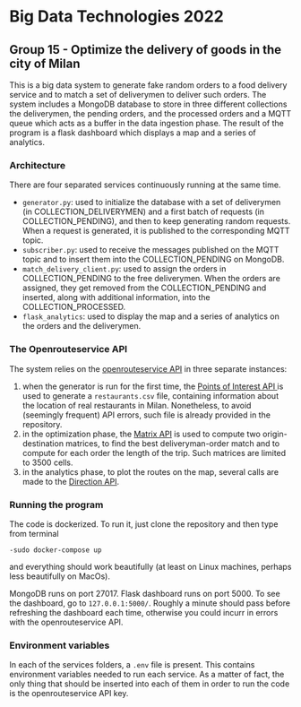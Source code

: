 # Big Data Technologies 2022

## Group 15 - Optimize the delivery of goods in the city of Milan

This is a big data system to generate fake random orders to a food delivery service and to match a set of deliverymen to deliver such orders.
The system includes a MongoDB database to store in three different collections the deliverymen, the pending orders, and the processed orders and a MQTT queue which acts as a buffer in the data ingestion phase. The result of the program is a flask dashboard which displays a map and a series of analytics. 

### Architecture
There are four separated services continuously running at the same time.
- `generator.py`: used to initialize the database with a set of deliverymen (in COLLECTION_DELIVERYMEN) and a first batch of requests (in COLLECTION_PENDING), and then to keep generating random requests. When a request is generated, it is published to the corresponding MQTT topic.
- `subscriber.py`: used to receive the messages published on the MQTT topic and to insert them into the COLLECTION_PENDING on MongoDB.
- `match_delivery_client.py`: used to assign the orders in COLLECTION_PENDING to the free deliverymen. When the orders are assigned, they get removed from the COLLECTION_PENDING and inserted, along with additional information, into the COLLECTION_PROCESSED.
- `flask_analytics`: used to display the map and a series of analytics on the orders and the deliverymen.

### The Openrouteservice API
The system relies on the [openrouteservice API](https://openrouteservice.org/) in three separate instances:
1) when the generator is run for the first time, the [Points of Interest API ](https://openrouteservice.org/dev/#/api-docs/pois/post) is used to generate a `restaurants.csv` file, containing information about the location of real restaurants in Milan. Nonetheless, to avoid (seemingly frequent) API errors, such file is already provided in the repository.
2) in the optimization phase, the [Matrix API](https://openrouteservice.org/dev/#/api-docs/matrix) is used to compute two origin-destination matrices, to find the best deliveryman-order match and to compute for each order the length of the trip. Such matrices are limited to 3500 cells.
3) in the analytics phase, to plot the routes on the map, several calls are made to the [Direction API](https://openrouteservice.org/dev/#/api-docs/v2/directions). 

### Running the program
The code is dockerized. To run it, just clone the repository and then type from terminal <pre><code>-sudo docker-compose up</code></pre> and everything should work beautifully (at least on Linux machines, perhaps less beautifully on MacOs).

MongoDB runs on port 27017.
Flask dashboard runs on port 5000.
To see the dashboard, go to `127.0.0.1:5000/`. Roughly a minute should pass before refreshing the dashboard each time, otherwise you could incurr in errors with the openrouteservice API.

### Environment variables
In each of the services folders, a `.env` file is present. This contains environment variables needed to run each service. As a matter of fact, the only thing that should be inserted into each of them in order to run the code is the openrouteservice API key.
